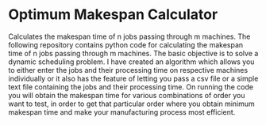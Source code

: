 # Optimum Makespan Calculator
Calculates the makespan time of n jobs passing through m machines. 
The following repository contains python code for calculating the makespan time of n jobs passing through m machines. The basic objective is to solve a dynamic scheduling problem. I have created an algorithm which allows you to either enter the jobs and their processing time on respective machines individually or it also has the feature of letting you pass a csv file or a simple text file containing the jobs and their processing time. On running the code you will obtain the makespan time for various combinations of order you want to test, in order to get that particular order where you obtain minimum makespan time and make your manufacturing process most efficient. 
